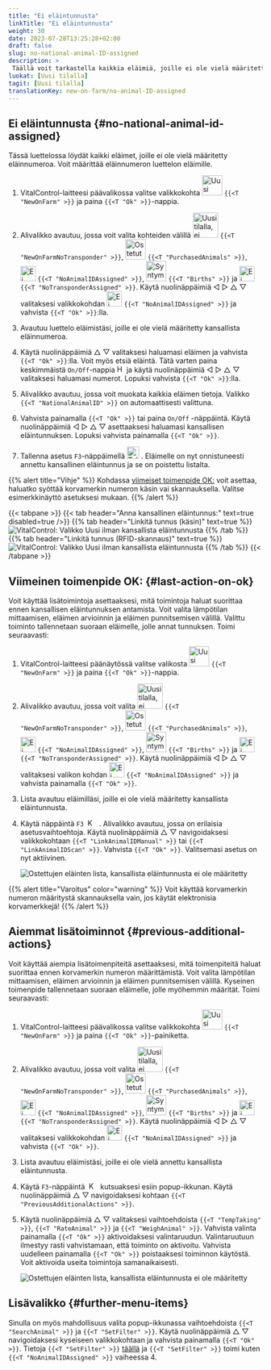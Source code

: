 ```yaml
---
title: "Ei eläintunnusta"
linkTitle: "Ei eläintunnusta"
weight: 30
date: 2023-07-28T13:25:28+02:00
draft: false
slug: no-national-animal-ID-assigned
description: >
 Täällä voit tarkastella kaikkia eläimiä, joille ei ole vielä määritetty kansallista eläinnumeroa, ja määrittää kansallisen eläinnumeron.
luokat: [Uusi tilalla]
tagit: [Uusi tilalla]
translationKey: new-on-farm/no-animal-ID-assigned
---
```

## Ei eläintunnusta {#no-national-animal-id-assigned}
 
Tässä luettelossa löydät kaikki eläimet, joille ei ole vielä määritetty eläinnumeroa. Voit määrittää eläinnumeron luettelon eläimille.

1. VitalControl-laitteesi päävalikossa valitse valikkokohta <img src="/icons/main/new-on-farm.svg" width="40" align="bottom" alt="Uusi tilalla" /> `{{<T "NewOnFarm" >}}` ja paina `{{<T "Ok" >}}`-nappia.

2. Alivalikko avautuu, jossa voit valita kohteiden välillä <img src="/icons/registration/new-on-farm-no-transponder.svg" width="50" align="bottom" alt="Uusi tilalla, ei transponderia" /> `{{<T "NewOnFarmNoTransponder" >}}`, <img src="/icons/main/new-on-farm.svg" width="40" align="bottom" alt="Ostetut eläimet" /> `{{<T "PurchasedAnimals" >}}`, <img src="/icons/registration/no-eartag-number.svg" width="30" align="bottom" alt="Ei kansallista eläinnumeroa" /> `{{<T "NoAnimalIDAssigned" >}}`, <img src="/icons/main/births.svg" width="40" align="bottom" alt="Syntymät" /> `{{<T "Births" >}}` ja <img src="/icons/registration/no-transponder.svg" width="30" align="bottom" alt="Ei Transponderia" /> `{{<T "NoTransponderAssigned" >}}`. Käytä nuolinäppäimiä ◁ ▷ △ ▽ valitaksesi valikkokohdan <img src="/icons/registration/no-eartag-number.svg" width="30" align="bottom" alt="Ei kansallista eläinnumeroa" /> `{{<T "NoAnimalIDAssigned" >}}` ja vahvista `{{<T "Ok" >}}`:lla.

3. Avautuu luettelo eläimistäsi, joille ei ole vielä määritetty kansallista eläinnumeroa.

4. Käytä nuolinäppäimiä △ ▽ valitaksesi haluamasi eläimen ja vahvista `{{<T "Ok" >}}`:lla. Voit myös etsiä eläintä. Tätä varten paina keskimmäistä `On/Off`-nappia <img src="/icons/footer/search.svg" width="15" align="bottom" alt="Haku" /> ja käytä nuolinäppäimiä ◁ ▷ △ ▽ valitaksesi haluamasi numerot. Lopuksi vahvista `{{<T "Ok" >}}`:lla.

5. Alivalikko avautuu, jossa voit muokata kaikkia eläimen tietoja. Valikko `{{<T "NationalAnimalID" >}}` on automaattisesti valittuna.

6. Vahvista painamalla `{{<T "Ok" >}}` tai paina `On/Off` -näppäintä. Käytä nuolinäppäimiä ◁ ▷ △ ▽ asettaaksesi haluamasi kansallisen eläintunnuksen. Lopuksi vahvista painamalla `{{<T "Ok" >}}`.

7. Tallenna asetus `F3`-näppäimellä <img src="/icons/footer/save.svg" width="24" align="bottom" alt="Tallenna" />&nbsp;. Eläimelle on nyt onnistuneesti annettu kansallinen eläintunnus ja se on poistettu listalta.

{{% alert title="Vihje" %}}
Kohdassa [viimeiset toimenpide OK:](#last-action-on-ok) voit asettaa, haluatko syöttää korvamerkin numeron käsin vai skannauksella. Valitse esimerkkinäyttö asetuksesi mukaan.
{{% /alert %}}

{{< tabpane >}}
{{< tab header="Anna kansallinen eläintunnus:" text=true disabled=true />}}
{{% tab header="Linkitä tunnus (käsin)" text=true %}}
![VitalControl: Valikko Uusi ilman kansallista eläintunnusta](../images/noanimalID.png "Linkitä tunnus (käsin)")
{{% /tab %}}
{{% tab header="Linkitä tunnus (RFID-skannaus)" text=true %}}
![VitalControl: Valikko Uusi ilman kansallista eläintunnusta](../images/noanimalID-scan.png "Linkitä tunnus (RFID-skannaus)")
{{% /tab %}}
{{< /tabpane >}}

## Viimeinen toimenpide OK: {#last-action-on-ok}

Voit käyttää lisätoimintoja asettaaksesi, mitä toimintoja haluat suorittaa ennen kansallisen eläintunnuksen antamista. Voit valita lämpötilan mittaamisen, eläimen arvioinnin ja eläimen punnitsemisen välillä. Valittu toiminto tallennetaan suoraan eläimelle, jolle annat tunnuksen. Toimi seuraavasti:

1. VitalControl-laitteesi päänäytössä valitse valikosta <img src="/icons/main/new-on-farm.svg" width="40" align="bottom" alt="Uusi tilalla" /> `{{<T "NewOnFarm" >}}` ja paina `{{<T "Ok" >}}`-nappia.

2. Alivalikko avautuu, jossa voit valita <img src="/icons/registration/new-on-farm-no-transponder.svg" width="50" align="bottom" alt="Uusi tilalla, ei transponderia" /> `{{<T "NewOnFarmNoTransponder" >}}`, <img src="/icons/main/new-on-farm.svg" width="40" align="bottom" alt="Ostetut eläimet" /> `{{<T "PurchasedAnimals" >}}`, <img src="/icons/registration/no-eartag-number.svg" width="30" align="bottom" alt="Ei kansallista eläintunnusta" /> `{{<T "NoAnimalIDAssigned" >}}`, <img src="/icons/main/births.svg" width="40" align="bottom" alt="Syntymät" /> `{{<T "Births" >}}` ja <img src="/icons/registration/no-transponder.svg" width="30" align="bottom" alt="Ei lähetintä annettu" /> `{{<T "NoTransponderAssigned" >}}`. Käytä nuolinäppäimiä ◁ ▷ △ ▽ valitaksesi valikon kohdan <img src="/icons/registration/no-eartag-number.svg" width="30" align="bottom" alt="Ei kansallista eläintunnusta" /> `{{<T "NoAnimalIDAssigned" >}}` ja vahvista painamalla `{{<T "Ok" >}}`.

3. Lista avautuu eläimilläsi, joille ei ole vielä määritetty kansallista eläintunnusta.

4. Käytä näppäintä `F3` &nbsp;<img src="/icons/footer/open-popup.svg" width="15" align="bottom" alt="Kutsu popup" />&nbsp; . Alivalikko avautuu, jossa on erilaisia asetusvaihtoehtoja. Käytä nuolinäppäimiä △ ▽ navigoidaksesi valikkokohtaan `{{<T "LinkAnimalIDManual" >}}` tai `{{<T "LinkAnimalIDScan" >}}`. Vahvista `{{<T "Ok" >}}`. Valitsemasi asetus on nyt aktiivinen.

    ![Ostettujen eläinten lista, kansallista eläintunnusta ei ole määritetty](../images/link.png "Kansallista eläintunnusta ei ole määritetty, Linkki")

{{% alert title="Varoitus" color="warning" %}}
Voit käyttää korvamerkin numeron määritystä skannauksella vain, jos käytät elektronisia korvamerkkejä!
{{% /alert %}}

## Aiemmat lisätoiminnot {#previous-additional-actions}

Voit käyttää aiempia lisätoimenpiteitä asettaaksesi, mitä toimenpiteitä haluat suorittaa ennen korvamerkin numeron määrittämistä. Voit valita lämpötilan mittaamisen, eläimen arvioinnin ja eläimen punnitsemisen välillä. Kyseinen toimenpide tallennetaan suoraan eläimelle, jolle myöhemmin määrität. Toimi seuraavasti:

1. VitalControl-laitteesi päävalikossa valitse valikkokohta <img src="/icons/main/new-on-farm.svg" width="40" align="bottom" alt="Uusi tilalla" /> `{{<T "NewOnFarm" >}}` ja paina `{{<T "Ok" >}}`-painiketta.

2. Alivalikko avautuu, jossa voit valita <img src="/icons/registration/new-on-farm-no-transponder.svg" width="50" align="bottom" alt="Uusi tilalla, ei transponderia" /> `{{<T "NewOnFarmNoTransponder" >}}`, <img src="/icons/main/new-on-farm.svg" width="40" align="bottom" alt="Ostetut eläimet" /> `{{<T "PurchasedAnimals" >}}`, <img src="/icons/registration/no-eartag-number.svg" width="30" align="bottom" alt="Ei kansallista eläintunnusta" /> `{{<T "NoAnimalIDAssigned" >}}`, <img src="/icons/main/births.svg" width="40" align="bottom" alt="Syntymät" /> `{{<T "Births" >}}` ja <img src="/icons/registration/no-transponder.svg" width="30" align="bottom" alt="Ei Transponderia" /> `{{<T "NoTransponderAssigned" >}}`. Käytä nuolinäppäimiä ◁ ▷ △ ▽ valitaksesi valikkokohdan <img src="/icons/registration/no-eartag-number.svg" width="30" align="bottom" alt="Ei kansallista eläintunnusta" /> `{{<T "NoAnimalIDAssigned" >}}` ja vahvista `{{<T "Ok" >}}`.

3. Lista avautuu eläimistäsi, joille ei ole vielä annettu kansallista eläintunnusta.

4. Käytä `F3`-näppäintä &nbsp;<img src="/icons/footer/open-popup.svg" width="15" align="bottom" alt="Kutsu popup" />&nbsp; kutsuaksesi esiin popup-ikkunan. Käytä nuolinäppäimiä △ ▽ navigoidaksesi kohtaan `{{<T "PreviousAdditionalActions" >}}`.

5. Käytä nuolinäppäimiä △ ▽ valitaksesi vaihtoehdoista `{{<T "TempTaking" >}}`, `{{<T "RateAnimal" >}}` ja `{{<T "WeighAnimal" >}}`. Vahvista valinta painamalla `{{<T "Ok" >}}` aktivoidaksesi valintaruudun. Valintaruutuun ilmestyy rasti vahvistamaan, että toiminto on aktivoitu. Vahvista uudelleen painamalla `{{<T "Ok" >}}` poistaaksesi toiminnon käytöstä. Voit aktivoida useita toimintoja samanaikaisesti.

    ![Ostettujen eläinten lista, kansallista eläintunnusta ei ole määritetty](../images/aidditional-actions.png "Kansallista eläintunnusta ei ole määritetty, Linkki")

 ## Lisävalikko {#further-menu-items}

Sinulla on myös mahdollisuus valita popup-ikkunassa vaihtoehdoista `{{<T "SearchAnimal" >}}` ja `{{<T "SetFilter" >}}`. Käytä nuolinäppäimiä △ ▽ navigoidaksesi kyseiseen valikkokohtaan ja vahvista painamalla `{{<T "Ok" >}}`. Tietoja `{{<T "SetFilter" >}}` [täällä](/fi/docs/filter/) ja `{{<T "SetFilter" >}}` toimi kuten `{{<T "NoAnimalIDAssigned" >}}` vaiheessa 4.
